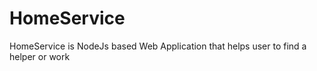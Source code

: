 # HomeService
HomeService is NodeJs based Web Application that helps user to find a helper or work  
